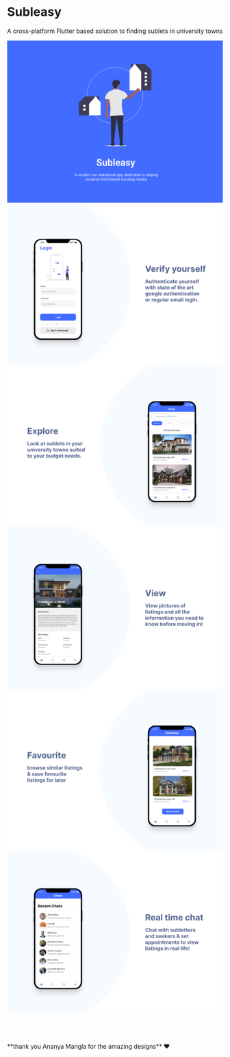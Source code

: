 # Subleasy
A cross-platform Flutter based solution to finding sublets in university towns
<div align = "center">
  <img align="center" src= "https://raw.githubusercontent.com/Avikam03/Avikam03/master/project_assets/subleasy1.png" />
  <img align="center" src= "https://raw.githubusercontent.com/Avikam03/Avikam03/master/project_assets/subleasy2.png" />
  <img align="center" src= "https://raw.githubusercontent.com/Avikam03/Avikam03/master/project_assets/subleasy3.png" />
  <img align="center" src= "https://raw.githubusercontent.com/Avikam03/Avikam03/master/project_assets/subleasy4.png" />
  <img align="center" src= "https://raw.githubusercontent.com/Avikam03/Avikam03/master/project_assets/subleasy5.png" />
  <img align="center" src= "https://raw.githubusercontent.com/Avikam03/Avikam03/master/project_assets/subleasy6.png" />
 </div>
 <br/><br/>
<br/><br/>
**thank you Ananya Mangla for the amazing designs** ❤️
